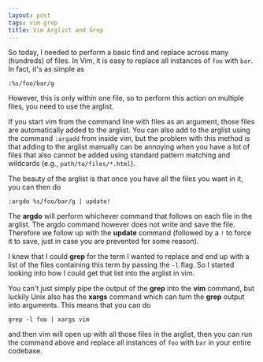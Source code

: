 ```yaml
---
layout: post
tags: vim grep
title: Vim Arglist and Grep
---
```

So today, I needed to perform a basic find and replace across many
(hundreds) of files. In Vim, it is easy to replace all instances of
`foo` with `bar`. In fact, it's as simple as

```
:%s/foo/bar/g
```

However, this is only within one file, so to perform this action on
multiple files, you need to use the arglist.

<!--more-->

If you start vim from the command line with files as an argument, those
files are automatically added to the arglist. You can also add to the
arglist using the command `:argadd` from inside vim, but the problem
with this method is that adding to the arglist manually can be annoying
when you have a lot of files that also cannot be added using standard
pattern matching and wildcards (e.g., `path/to/files/*.html`).

The beauty of the arglist is that once you have all the files you want
in it, you can then do

```
:argdo %s/foo/bar/g | update!
```

The **argdo** will perform whichever command that follows on each file
in the arglist. The argdo command however does not write and save the file.
Therefore we follow up with the **update** command (followed by a `!` to
force it to save, just in case you are prevented for some reason).

I knew that I could **grep** for the term I wanted to replace and end up
with a list of the files containing this term by passing the `-l` flag.
So I started looking into how I could get that list into the arglist in vim.

You can't just simply pipe the output of the **grep** into the **vim**
command, but luckily Unix also has the **xargs** command which can turn the
**grep** output into arguments. This means that you can do

```
grep -l foo | xargs vim
```

and then vim will open up with all those files in the arglist, then you
can run the command above and replace all instances of `foo` with `bar`
in your entire codebase.
